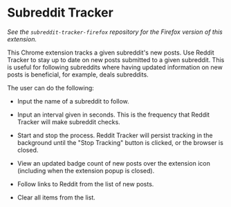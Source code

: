 # Subreddit Tracker

*See the `subreddit-tracker-firefox` repository for the Firefox version of this extension.*

This Chrome extension tracks a given subreddit's new posts.
Use Reddit Tracker to stay up to date on new posts submitted to a given subreddit. This is useful for following subreddits where having updated information on new posts is beneficial, for example, deals subreddits.

The user can do the following:

+ Input the name of a subreddit to follow.

+ Input an interval given in seconds. This is the frequency that Reddit Tracker will make subreddit checks.

+ Start and stop the process. Reddit Tracker will persist tracking in the background until the "Stop Tracking" button is clicked, or the browser is closed.

+ View an updated badge count of new posts over the extension icon (including when the extension popup is closed).

+ Follow links to Reddit from the list of new posts.

+ Clear all items from the list.
